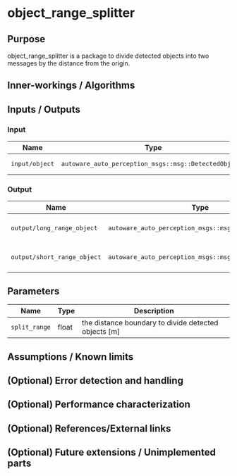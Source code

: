 # object_range_splitter

## Purpose

object_range_splitter is a package to divide detected objects into two messages by the distance from the origin.

## Inner-workings / Algorithms

<!-- Write how this package works. Flowcharts and figures are great. Add sub-sections as you like.

Example:
  ### Flowcharts

  ...(PlantUML or something)

  ### State Transitions

  ...(PlantUML or something)

  ### How to filter target obstacles

  ...

  ### How to optimize trajectory

  ...
-->

## Inputs / Outputs

### Input

| Name           | Type                                                  | Description      |
| -------------- | ----------------------------------------------------- | ---------------- |
| `input/object` | `autoware_auto_perception_msgs::msg::DetectedObjects` | detected objects |

### Output

| Name                        | Type                                                  | Description                  |
| --------------------------- | ----------------------------------------------------- | ---------------------------- |
| `output/long_range_object`  | `autoware_auto_perception_msgs::msg::DetectedObjects` | long range detected objects  |
| `output/short_range_object` | `autoware_auto_perception_msgs::msg::DetectedObjects` | short range detected objects |

## Parameters

| Name          | Type  | Description                                          |
| ------------- | ----- | ---------------------------------------------------- |
| `split_range` | float | the distance boundary to divide detected objects [m] |

## Assumptions / Known limits

<!-- Write assumptions and limitations of your implementation.

Example:
  This algorithm assumes obstacles are not moving, so if they rapidly move after the vehicle started to avoid them, it might collide with them.
  Also, this algorithm doesn't care about blind spots. In general, since too close obstacles aren't visible due to the sensing performance limit, please take enough margin to obstacles.
-->

## (Optional) Error detection and handling

<!-- Write how to detect errors and how to recover from them.

Example:
  This package can handle up to 20 obstacles. If more obstacles found, this node will give up and raise diagnostic errors.
-->

## (Optional) Performance characterization

<!-- Write performance information like complexity. If it wouldn't be the bottleneck, not necessary.

Example:
  ### Complexity

  This algorithm is O(N).

  ### Processing time

  ...
-->

## (Optional) References/External links

<!-- Write links you referred to when you implemented.

Example:
  [1] {link_to_a_thesis}
  [2] {link_to_an_issue}
-->

## (Optional) Future extensions / Unimplemented parts

<!-- Write future extensions of this package.

Example:
  Currently, this package can't handle the chattering obstacles well. We plan to add some probabilistic filters in the perception layer to improve it.
  Also, there are some parameters that should be global(e.g. vehicle size, max steering, etc.). These will be refactored and defined as global parameters so that we can share the same parameters between different nodes.
-->
